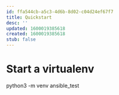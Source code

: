 ```yaml
---
id: ffa544cb-a5c3-4d6b-8d02-c04d24ef67f7
title: Quickstart
desc: ''
updated: 1600019385618
created: 1600019385618
stub: false
---
```



# Start a virtualenv
python3 -m venv ansible_test
